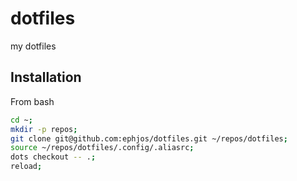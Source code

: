 # dotfiles

my dotfiles

## Installation

From bash

```bash
cd ~;
mkdir -p repos;
git clone git@github.com:ephjos/dotfiles.git ~/repos/dotfiles;
source ~/repos/dotfiles/.config/.aliasrc;
dots checkout -- .;
reload;
```
